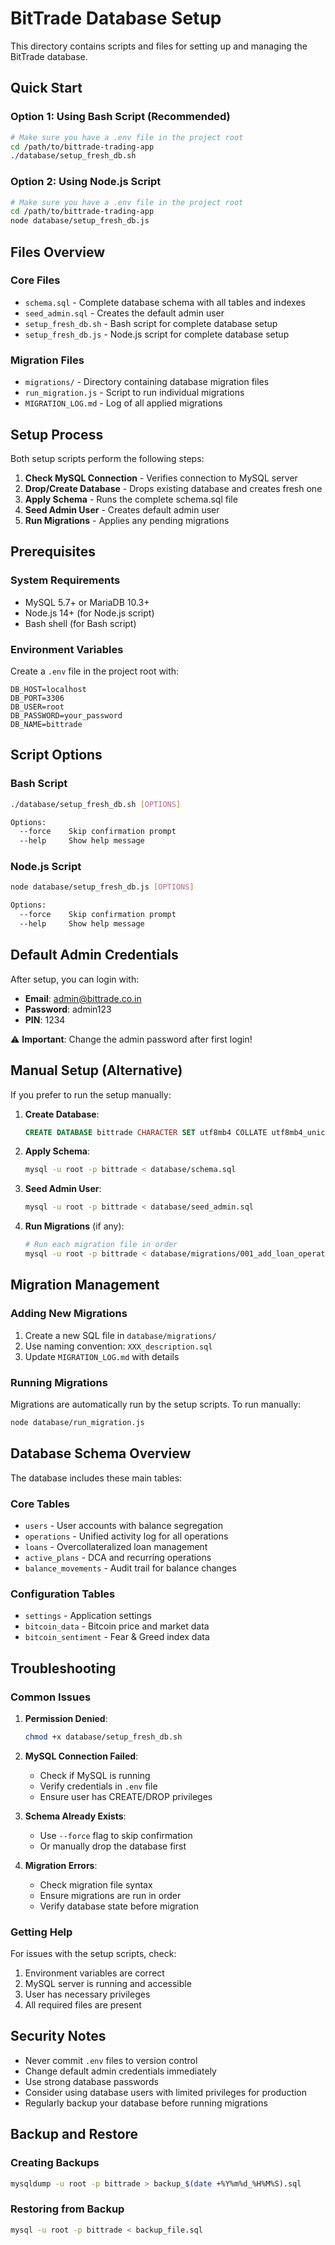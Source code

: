 # BitTrade Database Setup

This directory contains scripts and files for setting up and managing the BitTrade database.

## Quick Start

### Option 1: Using Bash Script (Recommended)
```bash
# Make sure you have a .env file in the project root
cd /path/to/bittrade-trading-app
./database/setup_fresh_db.sh
```

### Option 2: Using Node.js Script
```bash
# Make sure you have a .env file in the project root
cd /path/to/bittrade-trading-app
node database/setup_fresh_db.js
```

## Files Overview

### Core Files
- `schema.sql` - Complete database schema with all tables and indexes
- `seed_admin.sql` - Creates the default admin user
- `setup_fresh_db.sh` - Bash script for complete database setup
- `setup_fresh_db.js` - Node.js script for complete database setup

### Migration Files
- `migrations/` - Directory containing database migration files
- `run_migration.js` - Script to run individual migrations
- `MIGRATION_LOG.md` - Log of all applied migrations

## Setup Process

Both setup scripts perform the following steps:

1. **Check MySQL Connection** - Verifies connection to MySQL server
2. **Drop/Create Database** - Drops existing database and creates fresh one
3. **Apply Schema** - Runs the complete schema.sql file
4. **Seed Admin User** - Creates default admin user
5. **Run Migrations** - Applies any pending migrations

## Prerequisites

### System Requirements
- MySQL 5.7+ or MariaDB 10.3+
- Node.js 14+ (for Node.js script)
- Bash shell (for Bash script)

### Environment Variables
Create a `.env` file in the project root with:

```env
DB_HOST=localhost
DB_PORT=3306
DB_USER=root
DB_PASSWORD=your_password
DB_NAME=bittrade
```

## Script Options

### Bash Script
```bash
./database/setup_fresh_db.sh [OPTIONS]

Options:
  --force    Skip confirmation prompt
  --help     Show help message
```

### Node.js Script
```bash
node database/setup_fresh_db.js [OPTIONS]

Options:
  --force    Skip confirmation prompt
  --help     Show help message
```

## Default Admin Credentials

After setup, you can login with:
- **Email**: admin@bittrade.co.in
- **Password**: admin123
- **PIN**: 1234

⚠️ **Important**: Change the admin password after first login!

## Manual Setup (Alternative)

If you prefer to run the setup manually:

1. **Create Database**:
   ```sql
   CREATE DATABASE bittrade CHARACTER SET utf8mb4 COLLATE utf8mb4_unicode_ci;
   ```

2. **Apply Schema**:
   ```bash
   mysql -u root -p bittrade < database/schema.sql
   ```

3. **Seed Admin User**:
   ```bash
   mysql -u root -p bittrade < database/seed_admin.sql
   ```

4. **Run Migrations** (if any):
   ```bash
   # Run each migration file in order
   mysql -u root -p bittrade < database/migrations/001_add_loan_operation_types.sql
   ```

## Migration Management

### Adding New Migrations
1. Create a new SQL file in `database/migrations/`
2. Use naming convention: `XXX_description.sql`
3. Update `MIGRATION_LOG.md` with details

### Running Migrations
Migrations are automatically run by the setup scripts. To run manually:
```bash
node database/run_migration.js
```

## Database Schema Overview

The database includes these main tables:

### Core Tables
- `users` - User accounts with balance segregation
- `operations` - Unified activity log for all operations
- `loans` - Overcollateralized loan management
- `active_plans` - DCA and recurring operations
- `balance_movements` - Audit trail for balance changes

### Configuration Tables
- `settings` - Application settings
- `bitcoin_data` - Bitcoin price and market data
- `bitcoin_sentiment` - Fear & Greed index data

## Troubleshooting

### Common Issues

1. **Permission Denied**:
   ```bash
   chmod +x database/setup_fresh_db.sh
   ```

2. **MySQL Connection Failed**:
   - Check if MySQL is running
   - Verify credentials in `.env` file
   - Ensure user has CREATE/DROP privileges

3. **Schema Already Exists**:
   - Use `--force` flag to skip confirmation
   - Or manually drop the database first

4. **Migration Errors**:
   - Check migration file syntax
   - Ensure migrations are run in order
   - Verify database state before migration

### Getting Help

For issues with the setup scripts, check:
1. Environment variables are correct
2. MySQL server is running and accessible
3. User has necessary privileges
4. All required files are present

## Security Notes

- Never commit `.env` files to version control
- Change default admin credentials immediately
- Use strong database passwords
- Consider using database users with limited privileges for production
- Regularly backup your database before running migrations

## Backup and Restore

### Creating Backups
```bash
mysqldump -u root -p bittrade > backup_$(date +%Y%m%d_%H%M%S).sql
```

### Restoring from Backup
```bash
mysql -u root -p bittrade < backup_file.sql
```
